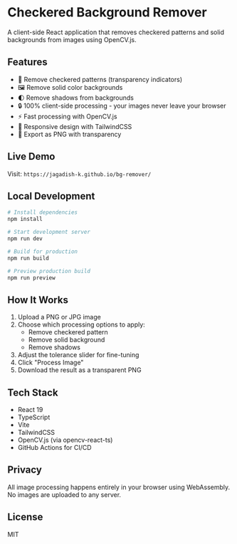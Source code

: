 # Checkered Background Remover

A client-side React application that removes checkered patterns and solid backgrounds from images using OpenCV.js.

## Features

- 🎨 Remove checkered patterns (transparency indicators)
- 🖼️ Remove solid color backgrounds
- 🌓 Remove shadows from backgrounds
- 🔒 100% client-side processing - your images never leave your browser
- ⚡ Fast processing with OpenCV.js
- 📱 Responsive design with TailwindCSS
- 💾 Export as PNG with transparency

## Live Demo

Visit: `https://jagadish-k.github.io/bg-remover/`

## Local Development

```bash
# Install dependencies
npm install

# Start development server
npm run dev

# Build for production
npm run build

# Preview production build
npm run preview
```

## How It Works

1. Upload a PNG or JPG image
2. Choose which processing options to apply:
   - Remove checkered pattern
   - Remove solid background
   - Remove shadows
3. Adjust the tolerance slider for fine-tuning
4. Click "Process Image"
5. Download the result as a transparent PNG

## Tech Stack

- React 19
- TypeScript
- Vite
- TailwindCSS
- OpenCV.js (via opencv-react-ts)
- GitHub Actions for CI/CD

## Privacy

All image processing happens entirely in your browser using WebAssembly. No images are uploaded to any server.

## License

MIT
